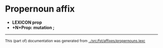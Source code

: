 # Propernoun affix

 * **LEXICON prop** 
 * **+N+Prop: mutation ;** 




* * *
<small>This (part of) documentation was generated from [../src/fst/affixes/propernouns.lexc](http://github.com/giellalt/lang-cor/blob/main/../src/fst/affixes/propernouns.lexc)</small>